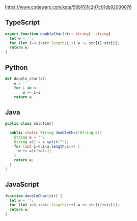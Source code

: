 https://www.codewars.com/kata/56b1f01c247c01db92000076

## TypeScript
```ts
export function doubleChar(str: string): string{
  let w = '';
  for (let i=0;i<str.length;i++) w += str[i]+str[i];
  return w;
}
```

## Python
```python
def double_char(s):
    w = ''
    for i in s:
        w += i+i
    return w
```

## Java
```java
public class Solution{
  
  public static String doubleChar(String s){
    String w = "";
    String a[] = s.split("");
    for (int i=0;i<a.length;i++) {
      w += a[i]+a[i];
    }
    return w;
  }
}
```

## JavaScript
```js
function doubleChar(str) {
  let w = '';
  for (let i=0;i<str.length;i++) w += str[i]+str[i];
  return w;
}
```